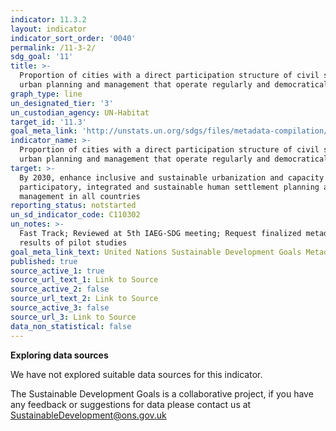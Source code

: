 ```yaml
---
indicator: 11.3.2
layout: indicator
indicator_sort_order: '0040'
permalink: /11-3-2/
sdg_goal: '11'
title: >-
  Proportion of cities with a direct participation structure of civil society in
  urban planning and management that operate regularly and democratically
graph_type: line
un_designated_tier: '3'
un_custodian_agency: UN-Habitat
target_id: '11.3'
goal_meta_link: 'http://unstats.un.org/sdgs/files/metadata-compilation/Metadata-Goal-11.pdf'
indicator_name: >-
  Proportion of cities with a direct participation structure of civil society in
  urban planning and management that operate regularly and democratically
target: >-
  By 2030, enhance inclusive and sustainable urbanization and capacity for
  participatory, integrated and sustainable human settlement planning and
  management in all countries
reporting_status: notstarted
un_sd_indicator_code: C110302
un_notes: >-
  Fast Track; Reviewed at 5th IAEG-SDG meeting; Request finalized metadata and
  results of pilot studies
goal_meta_link_text: United Nations Sustainable Development Goals Metadata (pdf 2066kB)
published: true
source_active_1: true
source_url_text_1: Link to Source
source_active_2: false
source_url_text_2: Link to Source
source_active_3: false
source_url_3: Link to Source
data_non_statistical: false
---
```

**Exploring data sources**

We have not explored suitable data sources for this indicator. 

The Sustainable Development Goals is a collaborative project, if you have any feedback or suggestions for data please contact us at <SustainableDevelopment@ons.gov.uk>
